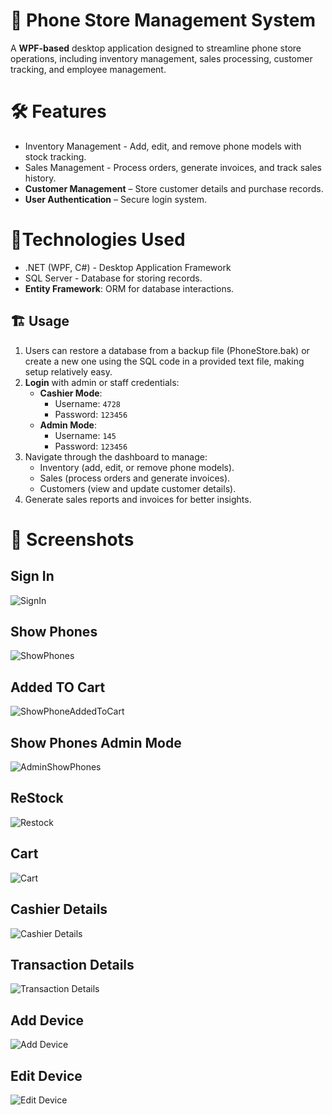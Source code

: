 # 📱 Phone Store Management System

A **WPF-based** desktop application designed to streamline phone store operations, including inventory management, sales processing, customer tracking, and employee management.

# 🛠 Features

- Inventory Management - Add, edit, and remove phone models with stock tracking.
- Sales Management - Process orders, generate invoices, and track sales history.
- **Customer Management** – Store customer details and purchase records.
- **User Authentication** – Secure login system.

# 🔧Technologies Used

- .NET (WPF, C#) - Desktop Application Framework
- SQL Server - Database for storing records.
- **Entity Framework**: ORM for database interactions.

## 🏗️ Usage
1. Users can restore a database from a backup file (PhoneStore.bak) or create a new one using the SQL code in a provided text file, making setup relatively easy.
2. **Login** with admin or staff credentials:
   - **Cashier Mode**:
     - Username: `4728`
     - Password: `123456`
   - **Admin Mode**:
     - Username: `145`
     - Password: `123456`
3. Navigate through the dashboard to manage:
   - Inventory (add, edit, or remove phone models).
   - Sales (process orders and generate invoices).
   - Customers (view and update customer details).
4. Generate sales reports and invoices for better insights.

# 📸 Screenshots
## Sign In
![SignIn](https://github.com/EslamTaha5/PhoneStoreManagementSystem/blob/master/Pictures/SignIn.png)
## Show Phones
![ShowPhones](https://github.com/EslamTaha5/PhoneStoreManagementSystem/blob/master/Pictures/ShowPhones.png)
## Added TO Cart
![ShowPhoneAddedToCart](https://github.com/EslamTaha5/PhoneStoreManagementSystem/blob/master/Pictures/ShowPhones2.png)
## Show Phones Admin Mode
![AdminShowPhones](https://github.com/EslamTaha5/PhoneStoreManagementSystem/blob/master/Pictures/ShowPhoneAdminMode.png)
## ReStock
![Restock](https://github.com/EslamTaha5/PhoneStoreManagementSystem/blob/master/Pictures/Restock.png)
## Cart
![Cart](https://github.com/EslamTaha5/PhoneStoreManagementSystem/blob/master/Pictures/Cart.png)
## Cashier Details
![Cashier Details](https://github.com/EslamTaha5/PhoneStoreManagementSystem/blob/master/Pictures/CashierDetails.png)
## Transaction Details
![Transaction Details](https://github.com/EslamTaha5/PhoneStoreManagementSystem/blob/master/Pictures/TransactionDetails.png)
## Add Device
![Add Device](https://github.com/EslamTaha5/PhoneStoreManagementSystem/blob/master/Pictures/Add%20Device.png)
## Edit Device 
![Edit Device](https://github.com/EslamTaha5/PhoneStoreManagementSystem/blob/master/Pictures/Edit%20Device%20AdminMode.png)

